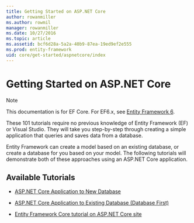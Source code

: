```yaml
---
title: Getting Started on ASP.NET Core
author: rowanmiller
ms.author: rowmil
manager: rowanmiller
ms.date: 10/27/2016
ms.topic: article
ms.assetid: bcf6d28a-5a2a-40b9-87ea-19ed9ef2e555
ms.prod: entity-framework
uid: core/get-started/aspnetcore/index
---
```

# Getting Started on ASP.NET Core

> [!NOTE]
> This documentation is for EF Core. For EF6.x, see [Entity Framework 6](../../../ef6/index.md).

These 101 tutorials require no previous knowledge of Entity Framework (EF) or Visual Studio. They will take you step-by-step through creating a simple application that queries and saves data from a database.

Entity Framework can create a model based on an existing database, or create a database for you based on your model. The following tutorials will demonstrate both of these approaches using an ASP.NET Core application.

## Available Tutorials

* [ASP.NET Core Application to New Database](new-db.md)

* [ASP.NET Core Application to Existing Database (Database First)](existing-db.md)

* [Entity Framework Core tutorial on ASP.NET Core site](https://docs.asp.net/en/latest/data/ef-mvc/intro.html.md)
